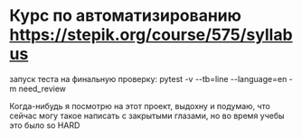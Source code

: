 # Курс по автоматизированию https://stepik.org/course/575/syllabus

запуск теста на финальную проверку: 
pytest -v --tb=line --language=en -m need_review

Когда-нибудь я посмотрю на этот проект, выдохну и подумаю, что сейчас могу такое написать с закрытыми глазами, но во время учебы это было so HARD

